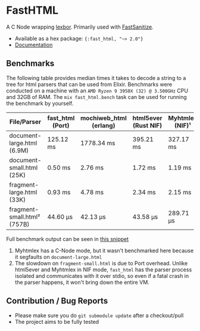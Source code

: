 <!--
SPDX-FileCopyrightText: 2017-2019 myhtmlex authors <https://github.com/Overbryd/myhtmlex>
SPDX-FileCopyrightText: 2019-2022 Pleroma Authors <https://pleroma.social>
SPDX-License-Identifier: LGPL-2.1-only
-->

# FastHTML

A C Node wrapping [lexbor](https://github.com/lexbor/lexbor).
Primarily used with [FastSanitize](https://git.pleroma.social/pleroma/fast_sanitize).

* Available as a hex package: `{:fast_html, "~> 2.0"}`
* [Documentation](https://hexdocs.pm/fast_html/fast_html.html)

## Benchmarks

The following table provides median times it takes to decode a string to a tree for html parsers that can be used from Elixir. Benchmarks were conducted on a machine with an `AMD Ryzen 9 3950X (32) @ 3.500GHz` CPU and 32GB of RAM. The `mix fast_html.bench` task can be used for running the benchmark by yourself.

| File/Parser          | fast_html (Port) | mochiweb_html (erlang) | html5ever (Rust NIF) | Myhtmlex (NIF)¹ |
|----------------------|--------------------|------------------------|----------------------|----------------|
| document-large.html (6.9M)  | 125.12 ms          | 1778.34 ms             | 395.21 ms            | 327.17 ms      |
| document-small.html  (25K)| 0.50 ms            | 2.76 ms                | 1.72 ms              | 1.19 ms        |
| fragment-large.html  (33K)| 0.93 ms            | 4.78 ms               | 2.34 ms              | 2.15 ms        |
| fragment-small.html²  (757B)| 44.60 μs | 42.13 μs | 43.58 μs | 289.71 μs |

Full benchmark output can be seen in [this snippet](https://git.pleroma.social/pleroma/elixir-libraries/fast_html/snippets/3128)

1. Myhtmlex has a C-Node mode, but it wasn't benchmarked here because it segfaults on `document-large.html`
2. The slowdown on `fragment-small.html` is due to Port overhead. Unlike html5ever and Myhtmlex in NIF mode, `fast_html` has the parser process isolated and communicates with it over stdio, so even if a fatal crash in the parser happens, it won't bring down the entire VM.

## Contribution / Bug Reports

* Please make sure you do `git submodule update` after a checkout/pull
* The project aims to be fully tested
